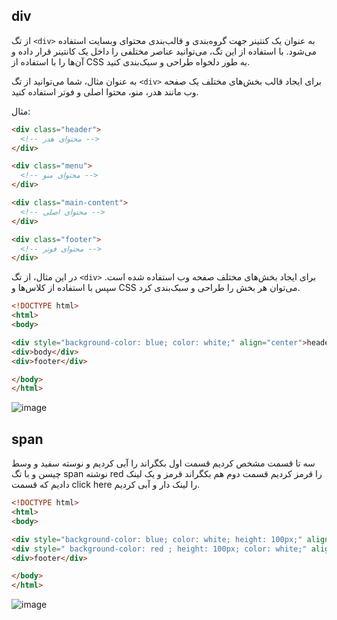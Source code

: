 ## div
از تگ `<div>` به عنوان یک کنتینر جهت گروه‌بندی و قالب‌بندی محتوای وبسایت استفاده می‌شود. با استفاده از این تگ، می‌توانید عناصر مختلفی را داخل یک کانتینر قرار داده و آن‌ها را با استفاده از CSS به طور دلخواه طراحی و سبک‌بندی کنید.

به عنوان مثال، شما می‌توانید از تگ `<div>` برای ایجاد قالب بخش‌های مختلف یک صفحه وب مانند هدر، منو، محتوا اصلی و فوتر استفاده کنید.

مثال:
```html
<div class="header">
  <!-- محتوای هدر -->
</div>

<div class="menu">
  <!-- محتوای منو -->
</div>

<div class="main-content">
  <!-- محتوای اصلی -->
</div>

<div class="footer">
  <!-- محتوای فوتر -->
</div>
```

در این مثال، از تگ `<div>` برای ایجاد بخش‌های مختلف صفحه وب استفاده شده است. سپس با استفاده از کلاس‌ها و CSS می‌توان هر بخش را طراحی و سبک‌بندی کرد.

```html
<!DOCTYPE html>
<html>
<body>

<div style="background-color: blue; color: white;" align="center">header</div>
<div>body</div>
<div>footer</div>

</body>
</html>
```

![image](https://github.com/milad6745/HTML/assets/113288076/343a3b0f-5dd8-461a-bd14-02588ad81cd1)

## span
سه تا قسمت مشخص کردیم
قسمت اول بکگراند را آبی کردیم و نوسته سفید و وسط چیسن و با تگ span نوشته red را قرمز کردیم
قسمت دوم هم بکگراند قرمز و یک لینک دادیم که قسمت click here را لینک دار و آبی کردیم.
```html
<!DOCTYPE html>
<html>
<body>

<div style="background-color: blue; color: white; height: 100px;" align="center">HEADER MY WEBSITE IS <span style="color: red;"> RED </span></div>
<div style=" background-color: red ; height: 100px; color: white;" align="center">for information<span style="color: blue;"><a href="https://example.com">click HERE</a></div>
<div>footer</div>

</body>
</html>
```
![image](https://github.com/milad6745/HTML/assets/113288076/f28b18e0-383d-4c9a-bf32-a68adb0a66b5)


